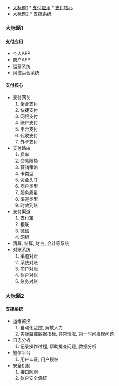 
<!-- vim-markdown-toc GFM -->

* [大标题1](#大标题1)
        * [支付应用](#支付应用)
        * [支付核心](#支付核心)
* [大标题2](#大标题2)
        * [支撑系统](#支撑系统)

<!-- vim-markdown-toc -->
### 大标题1

#### 支付应用
- 个人APP
- 商户APP
- 运营系统 
- 风控运营系统 

#### 支付核心
- 支付网关
    1. 聚合支付
    2. 快捷支付
    3. 网银支付
    4. 账户支付
    5. 平台支付
    6. 代收支付
    7. 外卡支付
- 支付路由
    1. 费率
    2. 交易限额
    3. 营销策略
    4. 卡类型
    5. 资金头寸
    6. 商户类型
    7. 服务质量
    8. 渠道类型
    9. 时效到账
- 支付渠道
    1. 支付宝
    2. 银联
    3. 微信
    4. 网银
- 清算, 结算, 财务, 会计等系统
- 对账系统
    1. 渠道对账
    2. 系统对账
    3. 商户对账
    4. 账户对账
    5. 账务对账

### 大标题2

#### 支撑系统
- 运维监控
    1. 自动化监控, 解放人力
    2. 实际监控数据指标, 异常情况, 第一时间发现问题
- 日志分析
    1. 记录操作过程, 帮助排查问题, 数据分析
- 短信平台
    1. 用户认证, 用户授权
- 安全机制
    1. 接口防刷
    2. 账户安全保证

